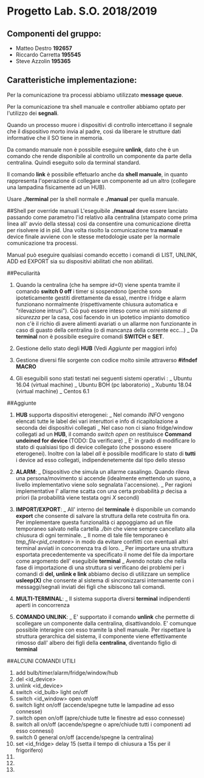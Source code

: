 # Progetto Lab. S.O. 2018/2019

## Componenti del gruppo:
- Matteo Destro __192657__
- Riccardo Carretta __195545__
- Steve Azzolin __195365__

## Caratteristiche implementazione:
Per la comunicazione tra processi abbiamo utilizzato __message queue__.

Per la comunicazione tra shell manuale e controller abbiamo optato per l'utilizzo dei __segnali__.

Quando un processo muore i dispositivi di controllo intercettano il segnale che il dispositivo morto invia al padre, così da liberare le strutture dati informative che il SO tiene in memoria.

Da comando manuale non è possibile eseguire __unlink__, dato che è un comando che rende disponibile al controllo un componente da parte della centralina. Quindi eseguito solo da terminal standard.

Il comando __link__ è possibile effetuarlo anche da __shell manuale__, in quanto rappresenta l'operazione di collegare un componente ad un altro (collegare una lampadina fisicamente ad un HUB).

Usare __./terminal__ per la shell normale e __./manual__ per quella manuale.



##Shell per override manuali
L'eseguibile __./manual__ deve essere lanciato passando come parametro l'id relativo alla centralina (stampato come prima linea all' avvio della stessa) così da consentire una comunicazione diretta per risolvere id in pid.
Una volta risolto la comunicazione tra __manual__ e device finale avviene con le stesse metodologie usate per la normale comunicazione tra processi.

Manual può eseguire qualsiasi comando eccetto i comandi di LIST, UNLINK, ADD ed EXPORT sia su dispositivi abilitati che non abilitati.


##Peculiarità
1. Quando la centralina (che ha sempre *id*=0) viene spenta tramite il comando __switch 0 off__ i timer si sospendono (perchè sono ipoteticamente gestiti direttamente da essa), mentre i fridge e alarm funzionano normalmente (rispettivamente chiusura automatica e "rilevazione intrusi"). Ciò può essere inteso come un *mini sistema di sicurezza* per la casa, così facendo in un ipotetico impianto domotico non c'è il richio di avere alimenti avariati o un allarme non funzionante in caso di guasto della centralina (o di mancanza della corrente ecc...)
  _ Da **terminal** non è possibile eseguire comandi __SWITCH__ e __SET__.

2. Gestione dello stato degli __HUB__ (Vedi *Aggiunte* per maggiori info)

3. Gestione diversi file sorgente con codice molto simile attraverso **#ifndef __MACRO__**

4. Gli eseguibili sono stati testati nei seguenti sistemi operativi :
   _ Ubuntu 16.04 (virtual machine)
   _ Ubuntu BOH (pc laboratorio)
   _ Xubuntu 18.04 (virtual machine)
   _ Centos 6.1 


##Aggiunte
1. __HUB__ supporta dispositivi eterogenei:
     _ Nel comando *INFO* vengono elencati tutte le label dei vari interuttori e info di ricapitolazione a seconda dei dispositivi collegati
     _ Nel caso non ci siano fridge/window collegati ad un __HUB__, il comando *switch <id> open on* restituisce **Command undeined for device <id>**  (TODO: Da verificare)
     _ E' in grado di modificare lo stato di qualsiasi tipo di device collegato (che possono essere eterogenei). Inoltre con la label *all* è possibile modificare lo stato di **tutti** i device ad esso collegati, indipendenetemente dal tipo dello stesso

2. __ALARM__:
     _ Dispositivo che simula un allarme casalingo. Quando rileva una persona/movimento si accende (idealmente emettendo un suono, a livello implementativo viene solo segnalata l'accensione).
       _ Per ragioni implementative l' allarme scatta con una certa probabilità *p* decisa a priori (la probabilità viene testata ogni *X* secondi)

3. __IMPORT/EXPORT__:
     _ All' interno del __terminale__ è disponibile un comando __export__ che consente di salvare la struttura della rete costruita fin ora. Per implementare questa funzionalità ci appoggiamo ad un file temporaneo salvato nella cartella *./bin* che viene sempre cancellato alla chiusura di ogni terminale. 
       _ Il nome di tale file temporaneo è *tmp_file<pid_creatore>* in modo da evitare conflitti con eventuali altri terminal avviati in concorrenza tra di loro.
     _ Per importare una struttura esportata precedentemente va specificato il nome del file da importare come argomento dell' eseguibile __terminal__
       _ Avendo notato che nella fase di importazione di una struttura si verificano dei problemi per i comandi di **del, unlink e link** abbiamo deciso di utilizzare un semplice **usleep(X)** che consente al sistema di sincronizzarsi internamente con i messaggi/segnali inviati dei figli che sibiscono tali comandi.

4. __MULTI-TERMINAL__:
     _ Il sistema supporta diversi __terminal__ indipendenti aperti in concorrenza

5. __COMANDO UNLINK__:
     _ E' supportato il comando __unlink__ che permette di scollegare un componente dalla centralina, disattivandolo. E' comunque possibile interagire con esso tramite la shell manuale. Per rispettare la struttura gerarchica del sistema, il componente viene effettivamente rimosso dall' albero dei figli della **centralina**, diventando figlio di **terminal**



##ALCUNI COMANDI UTILI

1. add bulb/timer/alarm/fridge/window/hub
2. del <id_device>
3. unlink <id_device>
4. switch <id_bulb> light on/off
5. switch <id_window> open on/off
6. switch <hub> light on/off  (accende/spegne tutte le lampadine ad esso connesse)
7. switch <hub> open on/off  (apre/chiude tutte le finestre ad esso connesse)
8. switch <hub> all on/off  (accende/spegne o apre/chiude tutti i componenti ad esso connessi)
9. switch 0 general on/off  (accende/spegne la centralina)
10. set <id_fridge> delay 15 (setta il tempo di chiusura a 15s per il frigorifero)
11.
12.
13.
